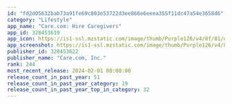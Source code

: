 ```yaml
---
id: "fd2d05632bab73a91fe69c803e53722d3ee866e6eeea355f11dc47a54e3658d6"
category: "Lifestyle"
app_name: "Care.com: Hire Caregivers"
app_id: 328453619
app_icon: https://is1-ssl.mzstatic.com/image/thumb/Purple126/v4/8f/81/d4/8f81d4cf-6770-b44b-7eac-b57a0a5e62a3/AppIcon-0-0-1x_U007epad-0-0-85-220.png/1024x1024bb.png
app_screenshot: https://is1-ssl.mzstatic.com/image/thumb/Purple126/v4/80/9b/ad/809badd6-ed21-1555-7fa5-6d2de0ffb552/711ca52b-523b-401f-b6e5-6e1c4f1a4f45_Frame_1.png/1284x2778bb.png
publisher_id: 328453622
publisher_name: "Care.com, Inc."
rank: 244
most_recent_release: 2024-02-01 00:00:00
release_count_in_past_year: 51
release_count_in_past_year_category: 19
release_count_in_past_year_top_in_category: 32
---
```

